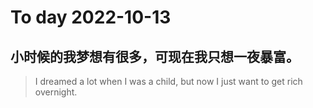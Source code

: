
# To day 2022-10-13


## 小时候的我梦想有很多，可现在我只想一夜暴富。
> I dreamed a lot when I was a child, but now I just want to get rich overnight.

    